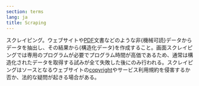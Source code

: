 ```yaml
---
section: terms
lang: ja
title: Scraping
---
```


スクレイピング。ウェブサイトや[PDF](/glossary/ja/terms/pdf/)文書などのような非{機械可読}データからデータを抽出し、その結果から{構造化データ}を作成すること。画面スクレイピングでは専用のプログラムが必要でプログラム時間が高価であるため、通常は構造化されたデータを取得する試みが全て失敗した後にのみ行われる。スクレイピングはソースとなるウェブサイトの[copyright](/glossary/ja/terms/copyright/)やサービス利用規約を侵害するか否か、法的な疑問が起きる場合がある。
